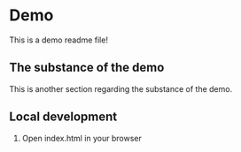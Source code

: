 # Demo

This is a demo readme file!

## The substance of the demo

This is another section regarding the substance of the demo.

## Local development

1. Open index.html in your browser